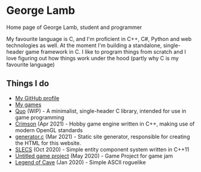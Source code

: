 # George Lamb

Home page of George Lamb, student and programmer

My favourite language is C, and I'm proficient in C++, C#, Python and web technologies as well. At the moment I'm building a standalone, single-header game framework in C. I like to program things from scratch and I love figuring out how things work under the hood (partly why C is my favourite language)

## Things I do
 - [My GitHub profile](https://github.com/georgelam6)
 - [My games](https://georgelam6.itch.io)
 - [Quo](quo.html) (WIP) - A minimalist, single-header C library, intended for use in game programming
 - [Crimson](crimson.html) (Apr 2021) - Hobby game engine written in C++, making use of modern OpenGL standards
 - [generator.c](https://raw.githubusercontent.com/georgelam6/georgelam6.github.io/master/generator.c) (Mar 2021) - Static site generator, responsible for creating the HTML for this website.
 - [SLECS](https://github.com/georgelam6/SLECS) (Oct 2020) - Simple entity component system written in C++11
 - [Untitled game project](game.html) (May 2020) - Game Project for game jam
 - [Legend of Cave](https://georgelam6.itch.io/legend) (Jan 2020) - Simple ASCII roguelike
